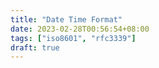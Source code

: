 ```yaml
---
title: "Date Time Format"
date: 2023-02-28T00:56:54+08:00
tags: ["iso8601", "rfc3339"]
draft: true
---
```

